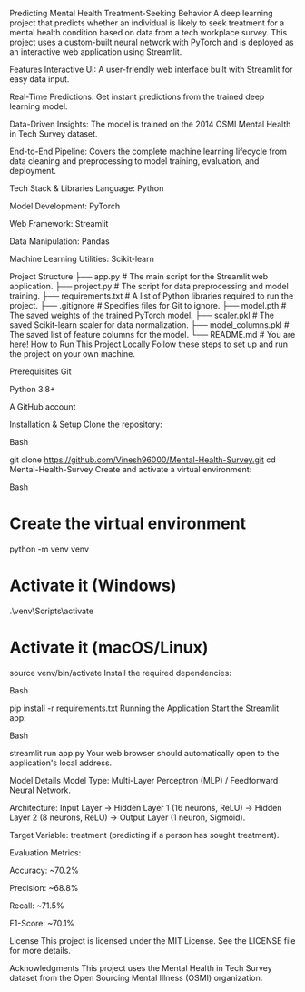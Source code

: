 Predicting Mental Health Treatment-Seeking Behavior
A deep learning project that predicts whether an individual is likely to seek treatment for a mental health condition based on data from a tech workplace survey. This project uses a custom-built neural network with PyTorch and is deployed as an interactive web application using Streamlit.


Features
Interactive UI: A user-friendly web interface built with Streamlit for easy data input.

Real-Time Predictions: Get instant predictions from the trained deep learning model.

Data-Driven Insights: The model is trained on the 2014 OSMI Mental Health in Tech Survey dataset.

End-to-End Pipeline: Covers the complete machine learning lifecycle from data cleaning and preprocessing to model training, evaluation, and deployment.

Tech Stack & Libraries
Language: Python

Model Development: PyTorch

Web Framework: Streamlit

Data Manipulation: Pandas

Machine Learning Utilities: Scikit-learn

Project Structure
├── app.py                  # The main script for the Streamlit web application.
├── project.py              # The script for data preprocessing and model training.
├── requirements.txt        # A list of Python libraries required to run the project.
├── .gitignore              # Specifies files for Git to ignore.
├── model.pth               # The saved weights of the trained PyTorch model.
├── scaler.pkl              # The saved Scikit-learn scaler for data normalization.
├── model_columns.pkl       # The saved list of feature columns for the model.
└── README.md               # You are here!
How to Run This Project Locally
Follow these steps to set up and run the project on your own machine.

Prerequisites
Git

Python 3.8+

A GitHub account

Installation & Setup
Clone the repository:

Bash

git clone https://github.com/Vinesh96000/Mental-Health-Survey.git
cd Mental-Health-Survey
Create and activate a virtual environment:

Bash

# Create the virtual environment
python -m venv venv

# Activate it (Windows)
.\venv\Scripts\activate

# Activate it (macOS/Linux)
source venv/bin/activate
Install the required dependencies:

Bash

pip install -r requirements.txt
Running the Application
Start the Streamlit app:

Bash

streamlit run app.py
Your web browser should automatically open to the application's local address.

Model Details
Model Type: Multi-Layer Perceptron (MLP) / Feedforward Neural Network.

Architecture: Input Layer -> Hidden Layer 1 (16 neurons, ReLU) -> Hidden Layer 2 (8 neurons, ReLU) -> Output Layer (1 neuron, Sigmoid).

Target Variable: treatment (predicting if a person has sought treatment).

Evaluation Metrics:

Accuracy: ~70.2%

Precision: ~68.8%

Recall: ~71.5%

F1-Score: ~70.1%

License
This project is licensed under the MIT License. See the LICENSE file for more details.

Acknowledgments
This project uses the Mental Health in Tech Survey dataset from the Open Sourcing Mental Illness (OSMI) organization.
